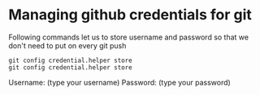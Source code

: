 # Managing github credentials for git

Following commands let us to store username and password so that we don't need to put on every git push 

    git config credential.helper store
    git config credential.helper store

Username: (type your username)
Password: (type your password)